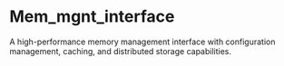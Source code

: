 # Mem_mgnt_interface
A high-performance memory management interface with configuration management, caching, and distributed storage capabilities.
